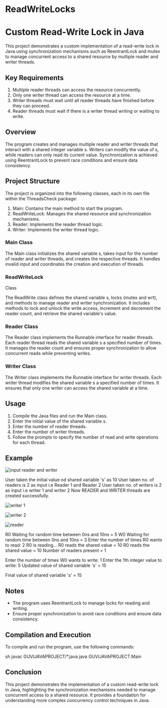 # ReadWriteLocks

# Custom Read-Write Lock in Java

This project demonstrates a custom implementation of a read-write lock in Java using synchronization mechanisms such as ReentrantLock and mutex to manage concurrent access to a shared resource by multiple reader and writer threads.

## Key Requirements

1. Multiple reader threads can access the resource concurrently.
2. Only one writer thread can access the resource at a time.
3. Writer threads must wait until all reader threads have finished before they can proceed.
4. Reader threads must wait if there is a writer thread writing or waiting to write.

## Overview

The program creates and manages multiple reader and writer threads that interact with a shared integer variable s. Writers can modify the value of s, while readers can only read its current value. Synchronization is achieved using ReentrantLock to prevent race conditions and ensure data consistency.

## Project Structure

The project is organized into the following classes, each in its own file within the ThreadsCheck package:

1. Main: Contains the main method to start the program.
2. ReadWriteLock: Manages the shared resource and synchronization mechanisms.
3. Reader: Implements the reader thread logic.
4. Writer: Implements the writer thread logic.

### Main Class

The Main class initializes the shared variable s, takes input for the number of reader and writer threads, and creates the respective threads. It handles invalid input and coordinates the creation and execution of threads.

### ReadWriteLock
 Class

The ReadWrite class defines the shared variable s, locks (mutex and wrt), and methods to manage reader and writer synchronization. It includes methods to lock and unlock the write access, increment and decrement the reader count, and retrieve the shared variable's value.

### Reader Class

The Reader class implements the Runnable interface for reader threads. Each reader thread reads the shared variable s a specified number of times. It manages the reader count and ensures proper synchronization to allow concurrent reads while preventing writes.

### Writer Class

The Writer class implements the Runnable interface for writer threads. Each writer thread modifies the shared variable s a specified number of times. It ensures that only one writer can access the shared variable at a time.

## Usage

1. Compile the Java files and run the Main class.
2. Enter the initial value of the shared variable s.
3. Enter the number of reader threads.
4. Enter the number of writer threads.
5. Follow the prompts to specify the number of read and write operations for each thread.

## Example

![input reader and writer](https://github.com/udaarbhavana/ReadWriteLocks/assets/118459224/2a6fbbc9-689e-4c73-878f-f5a6df230135)

User taken the initial value od shared variable 's' as 10
User taken no. of readers is 2 as input i.e Reader 1 and Reader 2
User taken no. of writers is 2 as input i.e writer 1 and writer 2
Now READER and WRITER threads are created successfully.

![writer 1](https://github.com/udaarbhavana/ReadWriteLocks/assets/118459224/de07758b-e86a-4dac-bf3b-f620c59b6939)





![writer 2](https://github.com/udaarbhavana/ReadWriteLocks/assets/118459224/d1746b59-4bd1-48a3-8947-ef4f81b32138)


![reader](https://github.com/udaarbhavana/ReadWriteLocks/assets/118459224/f1045760-13c7-4e1e-a6ac-7b879a24af08)






R0 Waiting for random time between 0ns and 10ns = 5
W0 Waiting for random time between 0ns and 10ns = 3
Enter the number of times R0 wants to read: 2
R0 is reading...
R0 reads the shared value = 10
R0 reads the shared value = 10
Number of readers present = 1

Enter the number of times W0 wants to write: 1
Enter the 1th integer value to write: 5
Updated value of shared variable 's' = 15

Final value of shared variable 's' = 15


## Notes

- The program uses ReentrantLock to manage locks for reading and writing.
- Ensure proper synchronization to avoid race conditions and ensure data consistency.

## Compilation and Execution

To compile and run the program, use the following commands:

sh
javac GUVIJAVAPROJECT/*.java
java GUVIJAVAPROJECT.Main


## Conclusion

This project demonstrates the implementation of a custom read-write lock in Java, highlighting the synchronization mechanisms needed to manage concurrent access to a shared resource. It provides a foundation for understanding more complex concurrency control techniques in Java.
